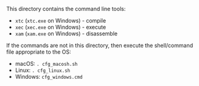 This directory contains the command line tools:

* `xtc` (`xtc.exe` on Windows) - compile
* `xec` (`xec.exe` on Windows) - execute
* `xam` (`xam.exe` on Windows) - disassemble

If the commands are not in this directory, then
execute the shell/command file appropriate to the OS:

* macOS:  `. cfg_macosh.sh`
* Linux:  `. cfg_linux.sh`
* Windows:  `cfg_windows.cmd`
